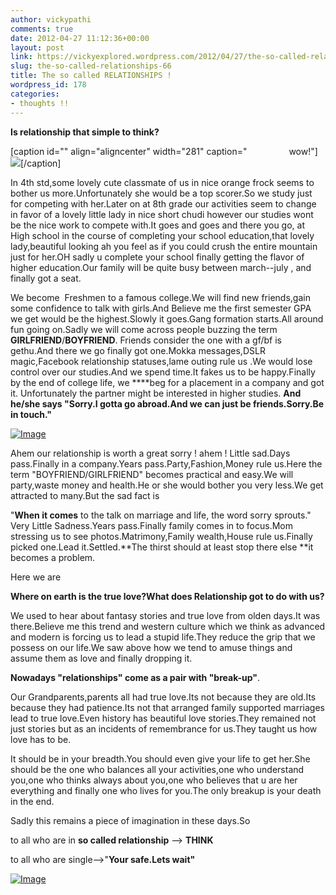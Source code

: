 ```yaml
---
author: vickypathi
comments: true
date: 2012-04-27 11:12:36+00:00
layout: post
link: https://vickyexplored.wordpress.com/2012/04/27/the-so-called-relationships-66/
slug: the-so-called-relationships-66
title: The so called RELATIONSHIPS !
wordpress_id: 178
categories:
- thoughts !!
---
```


**Is relationship that simple to think?**




[caption id="" align="aligncenter" width="281" caption="                 wow!"][![](http://vickyexplored.files.wordpress.com/2012/04/4thgrade.jpg?w=487)](http://vickyexplored.files.wordpress.com/2012/04/4thgrade.jpg)[/caption]




In 4th std,some lovely cute classmate of us in nice orange frock seems to bother us more.Unfortunately she would be a top scorer.So we study just for competing with her.Later on at 8th grade our activities seem to change in favor of a lovely little lady in nice short chudi however our studies wont be the nice work to compete with.It goes and goes and there you go, at High school in the course of completing your school education,that lovely lady,beautiful looking ah you feel as if you could crush the entire mountain just for her.OH sadly u complete your school finally getting the flavor of higher education.Our family will be quite busy between march--july , and finally got a seat.




We become  Freshmen to a famous college.We will find new friends,gain some confidence to talk with girls.And Believe me the first semester GPA we get would be the highest.Slowly it goes.Gang formation starts.All around fun going on.Sadly we will come across people buzzing the term **GIRLFRIEND**/**BOYFRIEND**. Friends consider the one with a gf/bf is gethu.And there we go finally got one.Mokka messages,DSLR magic,Facebook relationship statuses,lame outing rule us .We would lose control over our studies.And we spend time.It fakes us to be happy.Finally by the end of college life, we ****beg for a placement in a company and got it. Unfortunately the partner might be interested in higher studies. **And he/she says "Sorry.I gotta go abroad.And we can just be friends.Sorry.Be in touch."**




[![Image](http://vickyexplored.files.wordpress.com/2012/04/lovers.jpg?w=487)](http://vickyexplored.files.wordpress.com/2012/04/lovers.jpg)




Ahem our relationship is worth a great sorry ! ahem ! Little sad.Days pass.Finally in a company.Years pass.Party,Fashion,Money rule us.Here the term "BOYFRIEND/GIRLFRIEND" becomes practical and easy.We will party,waste money and health.He or she would bother you very less.We get attracted to many.But the sad fact is




"**When it comes** to the talk on marriage and life, the word sorry sprouts." Very Little Sadness.Years pass.Finally family comes in to focus.Mom stressing us to see photos.Matrimony,Family wealth,House rule us.Finally picked one.Lead it.Settled.**The thirst should at least stop there else **it becomes a problem.




Here we are




**Where on earth is the true love?What does Relationship got to do with us?**




We used to hear about fantasy stories and true love from olden days.It was there.Believe me this trend and western culture which we think as advanced and modern is forcing us to lead a stupid life.They reduce the grip that we possess on our life.We saw above how we tend to amuse things and assume them as love and finally dropping it.




**Nowadays "relationships" come as a pair with "break-up"**.




Our Grandparents,parents all had true love.Its not because they are old.Its because they had patience.Its not that arranged family supported marriages lead to true love.Even history has beautiful love stories.They remained not just stories but as an incidents of remembrance for us.They taught us how love has to be.




It should be in your breadth.You should even give your life to get her.She should be the one who balances all your activities,one who understand you,one who thinks always about you,one who believes that u are her everything and finally one who lives for you.The only breakup is your death in the end.




Sadly this remains a piece of imagination in these days.So




to all who are in **so called relationship** --> **THINK**




to all who are single-->"**Your safe.Lets wait"**




[![Image](http://vickyexplored.files.wordpress.com/2012/04/true-love2.jpg?w=487)](http://vickyexplored.files.wordpress.com/2012/04/true-love2.jpg)



